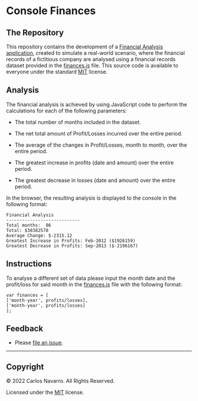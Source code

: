 # Console Finances

## The Repository

This repository contains the development of a [Financial Analysis application](), created to simulate a real-world scenario, where the financial records of a fictitious company are analysed using a financial records dataset provided in the [finances.js](https://github.com/c-navarroperez/Console-Finances/blob/main/assets/js/finances.js) file. This source code is available to everyone under the standard [MIT](LICENSE.txt) license.

## Analysis 

The financial analysis is achieved by using JavaScript code to perform the calculations for each of the following parameters:

* The total number of months included in the dataset.

* The net total amount of Profit/Losses incurred over the entire period.

* The average of the changes in Profit/Losses, month to month, over the entire period.

* The greatest increase in profits (date and amount) over the entire period.

* The greatest decrease in losses (date and amount) over the entire period.

In the browser, the resulting analysis is displayed to the console in the following format:

```text
Financial Analysis
----------------------------
Total months:  86
Total: $38382578
Average Change: $-2315.12
Greatest Increase in Profits: Feb-2012 ($1926159)
Greatest Decrease in Profits: Sep-2013 ($-2196167)
```

## Instructions

To analyse a different set of data please input the month date and the profit/loss for said month in the [finances.js](https://github.com/c-navarroperez/Console-Finances/blob/main/assets/js/finances.js) file with the following format: 

```text
var finances = [
['month-year', profits/losses], 
['month-year', profits/losses] 
];
```

## Feedback

* Please [file an issue](https://github.com/c-navarroperez/Console-Finances/issues).

---

## Copyright

© 2022 Carlos Navarro. All Rights Reserved.

Licensed under the [MIT](LICENSE.txt) license.